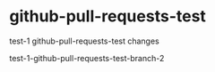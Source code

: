 # github-pull-requests-test

test-1 github-pull-requests-test changes

test-1-github-pull-requests-test-branch-2
